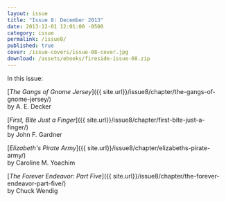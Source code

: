 ```yaml
---
layout: issue
title: "Issue 8: December 2013"
date: 2013-12-01 12:01:00 -0500
category: issue
permalink: /issue8/
published: true
cover: /issue-covers/issue-08-cover.jpg
download: /assets/ebooks/fireside-issue-08.zip
---
```


In this issue:

[_The Gangs of Gnome Jersey_]({{ site.url}}/issue8/chapter/the-gangs-of-gnome-jersey/)<br/>
by A. E. Decker

[_First, Bite Just a Finger_]({{ site.url}}/issue8/chapter/first-bite-just-a-finger/)<br/>
by John F. Gardner

[_Elizabeth's Pirate Army_]({{ site.url}}/issue8/chapter/elizabeths-pirate-army/)<br/>
by Caroline M. Yoachim

[_The Forever Endeavor: Part Five_]({{ site.url}}/issue8/chapter/the-forever-endeavor-part-five/)<br/>
by Chuck Wendig
